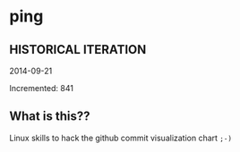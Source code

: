 # ping

## HISTORICAL ITERATION
2014-09-21

Incremented: 841

## What is this?? 
Linux skills to hack the github commit visualization chart `;-)`
